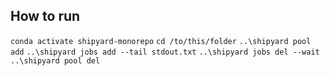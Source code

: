 ## How to run
`conda activate shipyard-monorepo`
`cd /to/this/folder`
`..\shipyard pool add`
`..\shipyard jobs add --tail stdout.txt`
`..\shipyard jobs del --wait`
`..\shipyard pool del`

